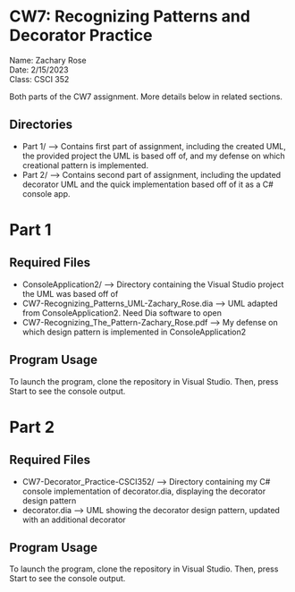 # CW7: Recognizing Patterns and Decorator Practice
Name: Zachary Rose  
Date: 2/15/2023  
Class: CSCI 352

Both parts of the CW7 assignment. More details below in related sections.

## Directories
* Part 1/ --> Contains first part of assignment, including the created UML, the provided project the UML is based off of, and my defense on which creational pattern is implemented.
* Part 2/ --> Contains second part of assignment, including the updated decorator UML and the quick implementation based off of it as a C# console app.

# Part 1
## Required Files
* ConsoleApplication2/ --> Directory containing the Visual Studio project the UML was based off of
* CW7-Recognizing_Patterns_UML-Zachary_Rose.dia --> UML adapted from ConsoleApplication2. Need Dia software to open
* CW7-Recognizing_The_Pattern-Zachary_Rose.pdf --> My defense on which design pattern is implemented in ConsoleApplication2
## Program Usage
To launch the program, clone the repository in Visual Studio. Then, press Start to see the console output.

# Part 2
## Required Files
* CW7-Decorator_Practice-CSCI352/ --> Directory containing my C# console implementation of decorator.dia, displaying the decorator design pattern
* decorator.dia --> UML showing the decorator design pattern, updated with an additional decorator
## Program Usage
To launch the program, clone the repository in Visual Studio. Then, press Start to see the console output.
